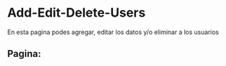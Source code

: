 # Add-Edit-Delete-Users

En esta pagina podes agregar, editar los datos y/o eliminar a los usuarios

## Pagina: 
